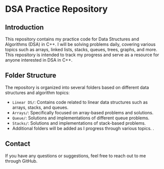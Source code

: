 # DSA Practice Repository

## Introduction
This repository contains my practice code for Data Structures and Algorithms (DSA) in C++. I will be solving problems daily, covering various topics such as arrays, linked lists, stacks, queues, trees, graphs, and more. This repository is intended to track my progress and serve as a resource for anyone interested in DSA in C++.

## Folder Structure
The repository is organized into several folders based on different data structures and algorithm topics:

- `Linear DS/`: Contains code related to linear data structures such as arrays, stacks, and queues.
- `Arrays/`: Specifically focused on array-based problems and solutions.
- `Queue/`: Solutions and implementations of different queue problems.
- `Stacks/`: Solutions and implementations of stack-based problems.
- Additional folders will be added as I progress through various topics.
.
## Contact
If you have any questions or suggestions, feel free to reach out to me through GitHub.
